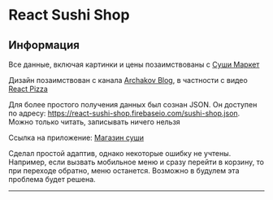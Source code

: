 # React Sushi Shop

## Информация

Все данные, включая картинки и цены позаимствованы с [Суши Маркет](https://zheleznogorsk.sushi-market.com/)

Дизайн позаимствован с канала [Archakov Blog](https://www.youtube.com/c/ArchakovBlog/videos
), в частности с видео [React Pizza](https://www.youtube.com/watch?v=bziVFvq8cLQ&list=PL0FGkDGJQjJFMRmP7wZ771m1Nx-m2_qXq&index=2&t=0s)

Для более простого получения данных был сознан JSON. Он доступен по адресу: https://react-sushi-shop.firebaseio.com/sushi-shop.json. Можно только читать, записывать ничего нельзя

Ссылка на приложение: [Магазин суши](https://react-sushi-shop.web.app/)

Сделал простой адаптив, однако некоторые ошибку не учтены. Например, если вызвать мобильное меню и сразу перейти в корзину, то при переходе обратно, меню останется. Возможно в будулем эта проблема будет решена.  

---



